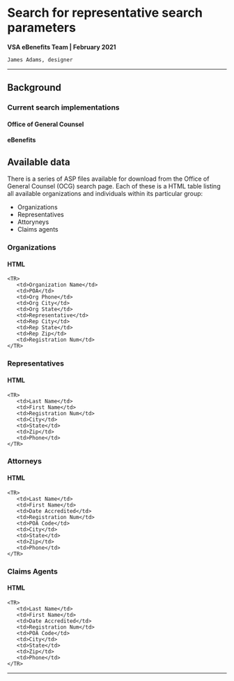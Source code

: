 # Search for representative search parameters
**VSA eBenefits Team | February 2021**

`James Adams, designer`

---

## Background

### Current search implementations

#### Office of General Counsel

#### eBenefits

## Available data
There is a series of ASP files available for download from the Office of General Counsel (OCG) search page. Each of these is a HTML table listing all available organizations and individuals within its particular group:
- Organizations
- Representatives
- Attoryneys
- Claims agents

### Organizations

#### HTML
```
<TR>
   <td>Organization Name</td>
   <td>POA</td>
   <td>Org Phone</td>
   <td>Org City</td>
   <td>Org State</td>
   <td>Representative</td>
   <td>Rep City</td>
   <td>Rep State</td>
   <td>Rep Zip</td>
   <td>Registration Num</td>
</TR>
```
### Representatives

#### HTML
```
<TR>
   <td>Last Name</td>
   <td>First Name</td>
   <td>Registration Num</td>
   <td>City</td>
   <td>State</td>
   <td>Zip</td>
   <td>Phone</td>
</TR>
```

### Attorneys

#### HTML
```
<TR>
   <td>Last Name</td>
   <td>First Name</td>
   <td>Date Accredited</td>
   <td>Registration Num</td>
   <td>POA Code</td>
   <td>City</td>
   <td>State</td>
   <td>Zip</td>
   <td>Phone</td>
</TR>
```

### Claims Agents

#### HTML
```
<TR>
   <td>Last Name</td>
   <td>First Name</td>
   <td>Date Accredited</td>
   <td>Registration Num</td>
   <td>POA Code</td>
   <td>City</td>
   <td>State</td>
   <td>Zip</td>
   <td>Phone</td>
</TR>
```

---
